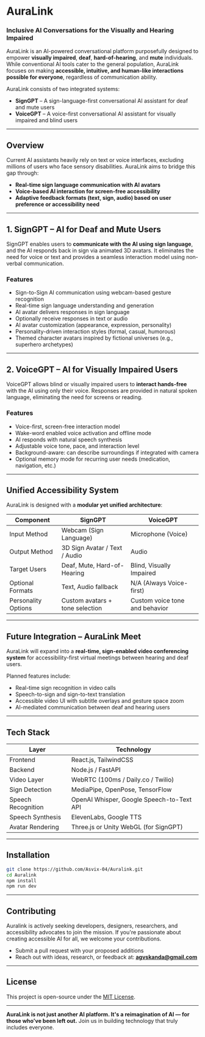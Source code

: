 # AuraLink

### Inclusive AI Conversations for the Visually and Hearing Impaired

AuraLink is an AI-powered conversational platform purposefully designed to empower **visually impaired**, **deaf**, **hard-of-hearing**, and **mute** individuals. While conventional AI tools cater to the general population, AuraLink focuses on making **accessible, intuitive, and human-like interactions possible for everyone**, regardless of communication ability.

AuraLink consists of two integrated systems:

* **SignGPT** – A sign-language-first conversational AI assistant for deaf and mute users
* **VoiceGPT** – A voice-first conversational AI assistant for visually impaired and blind users

---

## Overview

Current AI assistants heavily rely on text or voice interfaces, excluding millions of users who face sensory disabilities. AuraLink aims to bridge this gap through:

* **Real-time sign language communication with AI avatars**
* **Voice-based AI interaction for screen-free accessibility**
* **Adaptive feedback formats (text, sign, audio) based on user preference or accessibility need**

---

## 1. SignGPT – AI for Deaf and Mute Users

SignGPT enables users to **communicate with the AI using sign language**, and the AI responds back in sign via animated 3D avatars. It eliminates the need for voice or text and provides a seamless interaction model using non-verbal communication.

### Features

* Sign-to-Sign AI communication using webcam-based gesture recognition
* Real-time sign language understanding and generation
* AI avatar delivers responses in sign language
* Optionally receive responses in text or audio
* AI avatar customization (appearance, expression, personality)
* Personality-driven interaction styles (formal, casual, humorous)
* Themed character avatars inspired by fictional universes (e.g., superhero archetypes)

---

## 2. VoiceGPT – AI for Visually Impaired Users

VoiceGPT allows blind or visually impaired users to **interact hands-free** with the AI using only their voice. Responses are provided in natural spoken language, eliminating the need for screens or reading.

### Features

* Voice-first, screen-free interaction model
* Wake-word enabled voice activation and offline mode
* AI responds with natural speech synthesis
* Adjustable voice tone, pace, and interaction level
* Background-aware: can describe surroundings if integrated with camera
* Optional memory mode for recurring user needs (medication, navigation, etc.)

---

## Unified Accessibility System

AuraLink is designed with a **modular yet unified architecture**:

| Component           | SignGPT                         | VoiceGPT                       |
| ------------------- | ------------------------------- | ------------------------------ |
| Input Method        | Webcam (Sign Language)          | Microphone (Voice)             |
| Output Method       | 3D Sign Avatar / Text / Audio   | Audio                          |
| Target Users        | Deaf, Mute, Hard-of-Hearing     | Blind, Visually Impaired       |
| Optional Formats    | Text, Audio fallback            | N/A (Always Voice-first)       |
| Personality Options | Custom avatars + tone selection | Custom voice tone and behavior |

---

## Future Integration – AuraLink Meet

AuraLink will expand into a **real-time, sign-enabled video conferencing system** for accessibility-first virtual meetings between hearing and deaf users.

Planned features include:

* Real-time sign recognition in video calls
* Speech-to-sign and sign-to-text translation
* Accessible video UI with subtitle overlays and gesture space zoom
* AI-mediated communication between deaf and hearing users

---

## Tech Stack

| Layer              | Technology                                |
| ------------------ | ----------------------------------------- |
| Frontend           | React.js, TailwindCSS                     |
| Backend            | Node.js / FastAPI                         |
| Video Layer        | WebRTC (100ms / Daily.co / Twilio)        |
| Sign Detection     | MediaPipe, OpenPose, TensorFlow           |
| Speech Recognition | OpenAI Whisper, Google Speech-to-Text API |
| Speech Synthesis   | ElevenLabs, Google TTS                    |
| Avatar Rendering   | Three.js or Unity WebGL (for SignGPT)     |

---

## Installation

```bash
git clone https://github.com/Asvix-04/Auralink.git
cd Auralink
npm install
npm run dev
```

---

## Contributing

Auralink is actively seeking developers, designers, researchers, and accessibility advocates to join the mission. If you're passionate about creating accessible AI for all, we welcome your contributions.

* Submit a pull request with your proposed additions
* Reach out with ideas, research, or feedback at: **[agvskanda@gmail.com](mailto:agvskanda@gmail.com)**

---

## License

This project is open-source under the [MIT License](LICENSE).

---

**AuraLink is not just another AI platform. It's a reimagination of AI — for those who’ve been left out.**
Join us in building technology that truly includes everyone.


